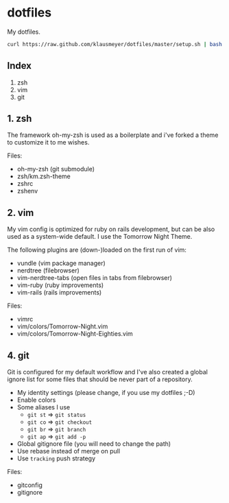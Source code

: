 # dotfiles

My dotfiles.

```bash
curl https://raw.github.com/klausmeyer/dotfiles/master/setup.sh | bash
```

## Index

1. zsh
2. vim
3. git

## 1. zsh

The framework oh-my-zsh is used as a boilerplate and i've forked a theme to customize it to me wishes.

Files:

* oh-my-zsh (git submodule)
* zsh/km.zsh-theme
* zshrc
* zshenv

## 2. vim

My vim config is optimized for ruby on rails development, but can be also used as a system-wide default.
I use the Tomorrow Night Theme.

The following plugins are (down-)loaded on the first run of vim:

* vundle (vim package manager)
* nerdtree (filebrowser)
* vim-nerdtree-tabs (open files in tabs from filebrowser)
* vim-ruby (ruby improvements)
* vim-rails (rails improvements)

Files:

* vimrc
* vim/colors/Tomorrow-Night.vim
* vim/colors/Tomorrow-Night-Eighties.vim

## 4. git

Git is configured for my default workflow and I've also created a global ignore list for some files that should be never part of a repository.

* My identity settings (please change, if you use my dotfiles ;-D)
* Enable colors
* Some aliases I use
  * `git st` => `git status`
  * `git co` => `git checkout`
  * `git br` => `git branch`
  * `git ap` => `git add -p`
* Global gitignore file (you will need to change the path)
* Use rebase instead of merge on pull
* Use `tracking` push strategy

Files:

* gitconfig
* gitignore
